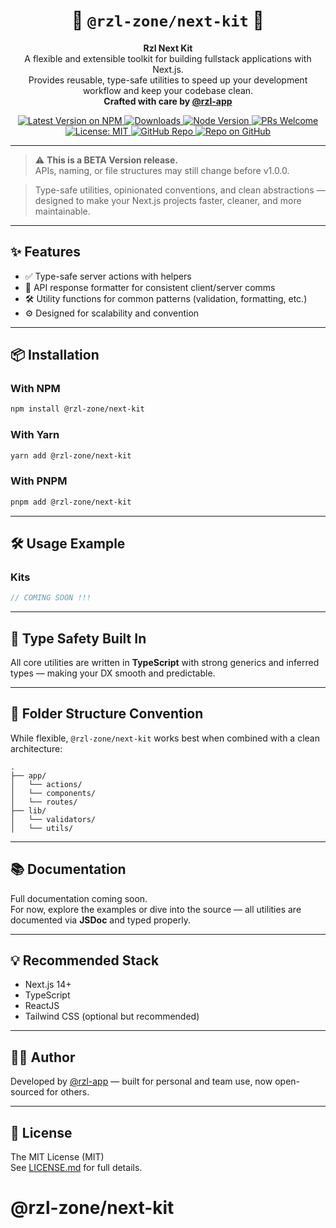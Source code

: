 <div align="center">
  <h1><strong>🧩 <code>@rzl-zone/next-kit</code> 🚀</strong></h1>
</div>

<p align="center">
  <strong>Rzl Next Kit</strong><br/>
  A flexible and extensible toolkit for building fullstack applications with Next.js.<br/>
  Provides reusable, type-safe utilities to speed up your development workflow and keep your codebase clean.<br/>
  <strong>Crafted with care by <a href="https://github.com/rzl-app">@rzl-app</a></strong>
</p>

<div align="center">
  <a href="https://npmjs.com/package/@rzl-zone/next-kit">
    <img src="https://img.shields.io/npm/v/@rzl-zone/next-kit?color=blue&style=flat-rounded" alt="Latest Version on NPM" />
  </a>
  <a href="https://npmjs.com/package/@rzl-zone/next-kit">
    <img src="https://img.shields.io/npm/dt/@rzl-zone/next-kit?style=flat-rounded" alt="Downloads" />
  </a>
  <a href="https://nodejs.org/en/">
    <img src="https://img.shields.io/badge/node-%3E%3D18.18.0-blue.svg?logo=node.js&style=flat-rounded" alt="Node Version" />
  </a>
  <a href="https://github.com/rzl-zone/next-kit/blob/main/CONTRIBUTING.md">
    <img src="https://img.shields.io/badge/PRs-welcome-brightgreen.svg" alt="PRs Welcome" />
  </a>
  <a href="https://github.com/rzl-zone/next-kit/blob/main/LICENSE.md">
    <img src="https://img.shields.io/badge/license-MIT-blue.svg" alt="License: MIT" />
  </a>
  <a href="https://github.com/rzl-zone/next-kit">
    <img src="https://img.shields.io/badge/GitHub-@rzl--zone%2Fnext--kit-181717?logo=github" alt="GitHub Repo" />
  </a>
  <a href="https://github.com/rzl-app">
    <img src="https://img.shields.io/badge/Repo-on%20GitHub-181717?logo=github&style=flat-rounded" alt="Repo on GitHub" />
  </a>
</div>

---

> ⚠️ **This is a BETA Version release.**  
> APIs, naming, or file structures may still change before v1.0.0.

> Type-safe utilities, opinionated conventions, and clean abstractions — designed to make your Next.js projects faster, cleaner, and more maintainable.

---

## ✨ Features

- ✅ Type-safe server actions with helpers
- 🚀 API response formatter for consistent client/server comms
- 🛠️ Utility functions for common patterns (validation, formatting, etc.)
- ⚙️ Designed for scalability and convention

---

## 📦 Installation

### With NPM

```bash
npm install @rzl-zone/next-kit
```

### With Yarn

```bash
yarn add @rzl-zone/next-kit
```

### With PNPM

```bash
pnpm add @rzl-zone/next-kit
```

---

## 🛠️ Usage Example

### Kits

```ts
// COMING SOON !!!
```

---

## 🧪 Type Safety Built In

All core utilities are written in **TypeScript** with strong generics and inferred types — making your DX smooth and predictable.

---

## 🧱 Folder Structure Convention

While flexible, `@rzl-zone/next-kit` works best when combined with a clean architecture:

```
.
├── app/
│   └── actions/
│   └── components/
│   └── routes/
├── lib/
│   └── validators/
│   └── utils/
```

---

## 📚 Documentation

Full documentation coming soon.  
For now, explore the examples or dive into the source — all utilities are documented via **JSDoc** and typed properly.

---

## 💡 Recommended Stack

- Next.js 14+
- TypeScript
- ReactJS
- Tailwind CSS (optional but recommended)

---

## 🧑‍💻 Author

Developed by [@rzl-app](https://github.com/rzl-app) — built for personal and team use, now open-sourced for others.

---

## 🪪 License

The MIT License (MIT)  
See [LICENSE.md](https://github.com/rzl-zone/next-kit/blob/main/LICENSE.md) for full details. 
# @rzl-zone/next-kit
